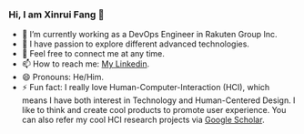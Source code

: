 ### Hi, I am Xinrui Fang 👋

- 🔭 I’m currently working as a DevOps Engineer in Rakuten Group Inc. 
- 🌱 I have passion to explore different advanced technologies.
- 💬 Feel free to connect me at any time.
- 📫 How to reach me: [My Linkedin](https://www.linkedin.com/in/xinrui-fang/).
- 😄 Pronouns: He/Him.
- ⚡ Fun fact: I really love Human-Computer-Interaction (HCI), which means I have both interest in Technology and Human-Centered Design. I like to think and create cool products to promote user experience. You can also refer my cool HCI research projects via [Google Scholar](https://scholar.google.com/citations?user=ere6gk4AAAAJ&hl=en).



